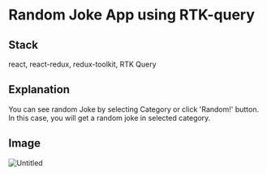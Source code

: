 # Random Joke App using RTK-query

## Stack
react, react-redux, redux-toolkit, RTK Query

## Explanation

You can see random Joke by selecting Category or click 'Random!' button. In this case, you will get a random joke in selected category.

## Image

![Untitled](https://prod-files-secure.s3.us-west-2.amazonaws.com/deeacc64-1184-46b3-b242-a46d95bf4790/1ba2fb26-ff09-443c-9c10-f770d05b9dc4/Untitled.png)
